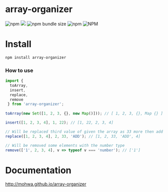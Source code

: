 # array-organizer

![npm](https://img.shields.io/npm/v/array-organizer) [![](https://data.jsdelivr.com/v1/package/npm/array-organizer/badge)](https://www.jsdelivr.com/package/npm/array-organizer) ![npm bundle size](https://img.shields.io/bundlephobia/min/array-organizer) ![npm](https://img.shields.io/npm/dm/array-organizer) ![NPM](https://img.shields.io/npm/l/array-organizer)
 
 # Install
 
 ```bash
 npm install array-organizer
 ```

### How to use

```javascript
import { 
  toArray,
  insert,
  replace,
  remove
 } from 'array-organizer';
 
toArray(new Set([1, 2, 3, {}, new Map()])); // [ 1, 2, 3, {}, Map {} ]

insert([1, 2, 3, 4], 1, 22); // [1, 22, 2, 3, 4]

// Will be replaced third value of given the array as 33 more then add 'ADD'
replace([1, 2, 3, 4], 2, 33, 'ADD'); // [1, 2, 33, 'ADD', 4]

// Will be removed some elements with the number type
remove(['1', 2, 3, 4], v => typeof v === 'number'); // ['1']
```

# Documentation

http://mohwa.github.io/array-organizer
